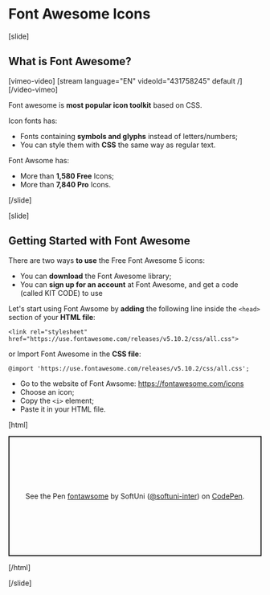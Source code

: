 # Font Awesome Icons

[slide]

## What is Font Awesome?

[vimeo-video]
[stream language="EN" videoId="431758245" default /]
[/video-vimeo]

Font awesome is **most popular icon toolkit** based on CSS.

Icon fonts has:
* Fonts containing **symbols and glyphs** instead of letters/numbers;
* You can style them with **CSS** the same way as regular text.

Font Awsome has:
* More than **1,580 Free** Icons;
* More than **7,840 Pro** Icons.

[/slide]

[slide]
## Getting Started with Font Awesome

There are two ways **to use** the Free Font Awesome 5 icons:
* You can **download** the Font Awesome library;
* You can **sign up for an account** at Font Awesome, and get a code (called KIT CODE) to use

Let's start using Font Awsome by **adding** the following line inside the `<head>` section of your **HTML file**:

`<link rel="stylesheet" href="https://use.fontawesome.com/releases/v5.10.2/css/all.css">`

or Import Font Awesome in the **CSS file**:

`@import 'https://use.fontawesome.com/releases/v5.10.2/css/all.css';`

* Go to the website of Font Awsome: https://fontawesome.com/icons
* Choose an icon;
* Copy the `<i>` element;
* Paste it in your HTML file.

[html]
<p class="codepen" data-height="239" data-theme-id="39135" data-default-tab="html,result" data-user="softuni-inter" data-slug-hash="qBOzqpJ" style="height: 239px; box-sizing: border-box; display: flex; align-items: center; justify-content: center; border: 2px solid; margin: 1em 0; padding: 1em;" data-pen-title="fontawsome">
  <span>See the Pen <a href="https://codepen.io/softuni-inter/pen/qBOzqpJ">
  fontawsome</a> by SoftUni (<a href="https://codepen.io/softuni-inter">@softuni-inter</a>)
  on <a href="https://codepen.io">CodePen</a>.</span>
</p>
<script async src="https://static.codepen.io/assets/embed/ei.js"></script>
[/html]

[/slide]